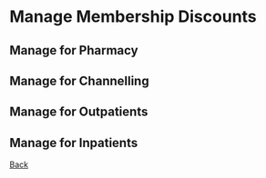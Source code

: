 # Manage Membership Discounts

## Manage for Pharmacy


## Manage for Channelling


## Manage for Outpatients

## Manage for Inpatients


[Back](https://github.com/hmislk/hmis/wiki)
